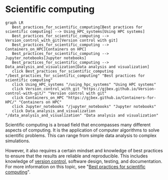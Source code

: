 # Scientific computing

```mermaid
graph LR
   Best_practices_for_scientific_computing[Best practices for scientific computing] --> Using_HPC_systems[Using HPC systems]
   Best_practices_for_scientific_computing --> Version_control_with_git[Version control with git]
   Best_practices_for_scientific_computing --> Containers_on_HPC[Containers on HPC]
   Best_practices_for_scientific_computing --> Jupyter_notebooks[Jupyter notebooks]
   Best_practices_for_scientific_computing --> Data_analysis_and_visualization[Data analysis and visualization]
   click Best_practices_for_scientific_computing "/best_practices_for_scientific_computing" "Best practices for scientific computing"
   click Using_HPC_systems "/using_hpc_systems" "Using HPC systems"
   click Version_control_with_git "https://gjbex.github.io/Version-control-with-git/" "Version control with git"
   click Containers_on_HPC "https://gjbex.github.io/Containers-for-HPC/" "Containers on HPC"
   click Jupyter_notebooks "/jupyter_notebooks" "Jupyter notebooks"
   click Data_analysis_and_visualization "/data_analysis_and_visualization" "Data analysis and visualization"
```

Scientific computing is a broad field that encompasses many different aspects of
computing.  It is the application of computer algorithms to solve scientific
problems.  This can range from simple data analysis to complex simulations.

However, it also requires a certain mindset and knowledge of best practices to
ensure that the results are reliable and reproducible.  This includes knowledge
of [version control](https://gjbex.github.io/Version-control-with-git),
software design, testing, and documentation.  For more information on this
topic, see "[Best practices for scientific
computing](best_practices_for_scientific_computing.md)".

